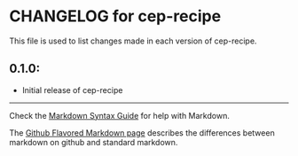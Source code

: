 # CHANGELOG for cep-recipe

This file is used to list changes made in each version of cep-recipe.

## 0.1.0:

* Initial release of cep-recipe

- - -
Check the [Markdown Syntax Guide](http://daringfireball.net/projects/markdown/syntax) for help with Markdown.

The [Github Flavored Markdown page](http://github.github.com/github-flavored-markdown/) describes the differences between markdown on github and standard markdown.
